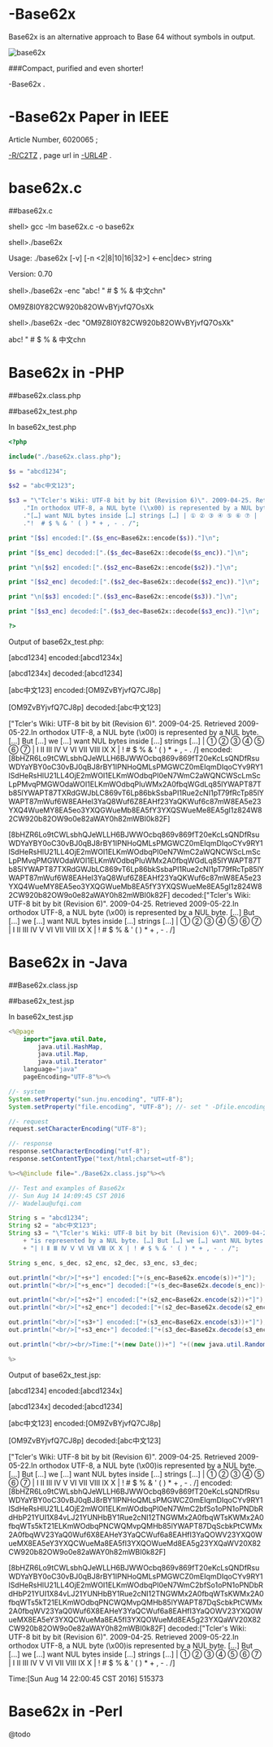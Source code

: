 # -Base62x
Base62x is an alternative approach to Base 64 without symbols in output.

![base62x](https://ufqi.com/dev/base62x/b62x-icon-201306.png)

###Compact, purified and even shorter!

-Base62x .

# -Base62x Paper in IEEE

Article Number, 6020065 ;

[-R/C2TZ](http://ufqi.com/naturedns/search?q=-r/CTTZ) , page url in [-URL4P](http://ufqi.com/naturedns/search?q=-url4p) .

# base62x.c

##base62x.c

shell> gcc -lm base62x.c -o base62x

shell>./base62x

Usage: ./base62x [-v] [-n <2|8|10|16|32>] <-enc|dec> string

Version: 0.70

shell>./base62x -enc "abc! \" # $ % & 中文chn"

OM9Z8I0Y82CW920b82OWvBYjvfQ7OsXk

shell>./base62x -dec "OM9Z8I0Y82CW920b82OWvBYjvfQ7OsXk"

abc! " # $ % & 中文chn

# Base62x in -PHP

##base62x.class.php

##base62x_test.php

In base62x_test.php
```php
<?php

include("./base62x.class.php");

$s = "abcd1234";

$s2 = "abc中文123";

$s3 = "\"Tcler's Wiki: UTF-8 bit by bit (Revision 6)\". 2009-04-25. Retrieved 2009-05-22."
	."In orthodox UTF-8, a NUL byte (\\x00) is represented by a NUL byte. […] But […] we "
	."[…] want NUL bytes inside […] strings […] | ① ② ③ ④ ⑤ ⑥ ⑦ |  Ⅰ Ⅱ Ⅲ Ⅳ Ⅴ Ⅵ Ⅶ Ⅷ Ⅸ Ⅹ | "
	."!  # $ % & ' ( ) * + , - . /";

print "[$s] encoded:[".($s_enc=Base62x::encode($s))."]\n";

print "[$s_enc] decoded:[".($s_dec=Base62x::decode($s_enc))."]\n";

print "\n[$s2] encoded:[".($s2_enc=Base62x::encode($s2))."]\n";

print "[$s2_enc] decoded:[".($s2_dec=Base62x::decode($s2_enc))."]\n";

print "\n[$s3] encoded:[".($s3_enc=Base62x::encode($s3))."]\n";

print "[$s3_enc] decoded:[".($s3_dec=Base62x::decode($s3_enc))."]\n";

?>
```
Output of base62x_test.php:

[abcd1234] encoded:[abcd1234x]

[abcd1234x] decoded:[abcd1234]

[abc中文123] encoded:[OM9ZvBYjvfQ7CJ8p]

[OM9ZvBYjvfQ7CJ8p] decoded:[abc中文123]

["Tcler's Wiki: UTF-8 bit by bit (Revision 6)". 2009-04-25. Retrieved 2009-05-22.In orthodox UTF-8, a NUL byte (\x00) is represented by a NUL byte. […] But […] we […] want NUL bytes inside […] strings […] | ① ② ③ ④ ⑤ ⑥ ⑦ |  Ⅰ Ⅱ Ⅲ Ⅳ Ⅴ Ⅵ Ⅶ Ⅷ Ⅸ Ⅹ | !  # $ % & ' ( ) * + , - . /] encoded:[8bHZR6Lo9tCWLsbhQJeWLLH6BJWWOcbq869v869fT20eKcLsQNDfRsuWDYaYBY0oC30vBJ0qBJ8rBY1IPNHoQMLsPMGWCZ0mEIqmDIqoCYv9RY1lSdHeRsHlU21LL4OjE2mWOI1ELKmWOdbqPI0eN7WmC2aWQNCWScLmScLpPMvqPMGWOdaWOI1ELKmWOdbqPIuWMx2A0fbqWGdLq85lYWAPT87Tb85lYWAPT87TXRdGWJbLC869vT6Lp86bkSsbaPI1Rue2cNI1pT79fRcTp85lYWAPT87mWuf6W8EAHeI3YaQ8Wuf6Z8EAHf23YaQKWuf6c87mW8EA5e23YXQ4WueMY8EA5eo3YXQGWueMb8EA5fY3YXQSWueMe8EA5gI1z824W82CW920b82OW9o0e82aWAY0h82mWBI0k82F]

[8bHZR6Lo9tCWLsbhQJeWLLH6BJWWOcbq869v869fT20eKcLsQNDfRsuWDYaYBY0oC30vBJ0qBJ8rBY1IPNHoQMLsPMGWCZ0mEIqmDIqoCYv9RY1lSdHeRsHlU21LL4OjE2mWOI1ELKmWOdbqPI0eN7WmC2aWQNCWScLmScLpPMvqPMGWOdaWOI1ELKmWOdbqPIuWMx2A0fbqWGdLq85lYWAPT87Tb85lYWAPT87TXRdGWJbLC869vT6Lp86bkSsbaPI1Rue2cNI1pT79fRcTp85lYWAPT87mWuf6W8EAHeI3YaQ8Wuf6Z8EAHf23YaQKWuf6c87mW8EA5e23YXQ4WueMY8EA5eo3YXQGWueMb8EA5fY3YXQSWueMe8EA5gI1z824W82CW920b82OW9o0e82aWAY0h82mWBI0k82F] decoded:["Tcler's Wiki: UTF-8 bit by bit (Revision 6)". 2009-04-25. Retrieved 2009-05-22.In orthodox UTF-8, a NUL byte (\x00) is represented by a NUL byte. […] But […] we […] want NUL bytes inside […] strings […] | ① ② ③ ④ ⑤ ⑥ ⑦ |  Ⅰ Ⅱ Ⅲ Ⅳ Ⅴ Ⅵ Ⅶ Ⅷ Ⅸ Ⅹ | !  # $ % & ' ( ) * + , - . /]

# Base62x in -Java

##Base62x.class.jsp

##base62x_test.jsp

In base62x_test.jsp

```java
<%@page 
	import="java.util.Date,
		java.util.HashMap,
		java.util.Map,
		java.util.Iterator"
	language="java" 
	pageEncoding="UTF-8"%><%

//- system
System.setProperty("sun.jnu.encoding", "UTF-8");
System.setProperty("file.encoding", "UTF-8"); //- set " -Dfile.encoding=utf8 " in jvm start script

//- request
request.setCharacterEncoding("UTF-8");

//- response
response.setCharacterEncoding("utf-8");
response.setContentType("text/html;charset=utf-8");

%><%@include file="./Base62x.class.jsp"%><%

//- Test and examples of Base62x
//- Sun Aug 14 14:09:45 CST 2016
//- Wadelau@ufqi.com

String s = "abcd1234";
String s2 = "abc中文123";
String s3 = "\"Tcler's Wiki: UTF-8 bit by bit (Revision 6)\". 2009-04-25. Retrieved 2009-05-22.In orthodox UTF-8, a NUL byte (\\x00)"
	+ "is represented by a NUL byte. […] But […] we […] want NUL bytes inside […] strings […] | ① ② ③ ④ ⑤ ⑥ ⑦ "
	+ "| Ⅰ Ⅱ Ⅲ Ⅳ Ⅴ Ⅵ Ⅶ Ⅷ Ⅸ Ⅹ | ! # $ % & ' ( ) * + , - . /";

String s_enc, s_dec, s2_enc, s2_dec, s3_enc, s3_dec;

out.println("<br/>["+s+"] encoded:["+(s_enc=Base62x.encode(s))+"]");
out.println("<br/>["+s_enc+"] decoded:["+(s_dec=Base62x.decode(s_enc))+"]");

out.println("<br/>["+s2+"] encoded:["+(s2_enc=Base62x.encode(s2))+"]");
out.println("<br/>["+s2_enc+"] decoded:["+(s2_dec=Base62x.decode(s2_enc))+"]");

out.println("<br/>["+s3+"] encoded:["+(s3_enc=Base62x.encode(s3))+"]");
out.println("<br/>["+s3_enc+"] decoded:["+(s3_dec=Base62x.decode(s3_enc))+"]");

out.println("<br/><br/>Time:["+(new Date())+"] "+((new java.util.Random()).nextInt(999999)));

%>
```

Output of base62x_test.jsp:

[abcd1234] encoded:[abcd1234x] 

[abcd1234x] decoded:[abcd1234] 

[abc中文123] encoded:[OM9ZvBYjvfQ7CJ8p] 

[OM9ZvBYjvfQ7CJ8p] decoded:[abc中文123] 

["Tcler's Wiki: UTF-8 bit by bit (Revision 6)". 2009-04-25. Retrieved 2009-05-22.In orthodox UTF-8, a NUL byte (\x00)is represented by a NUL byte. […] But […] we […] want NUL bytes inside […] strings […] | ① ② ③ ④ ⑤ ⑥ ⑦ | Ⅰ Ⅱ Ⅲ Ⅳ Ⅴ Ⅵ Ⅶ Ⅷ Ⅸ Ⅹ | ! # $ % & ' ( ) * + , - . /] encoded:[8bHZR6Lo9tCWLsbhQJeWLLH6BJWWOcbq869v869fT20eKcLsQNDfRsuWDYaYBY0oC30vBJ0qBJ8rBY1IPNHoQMLsPMGWCZ0mEIqmDIqoCYv9RY1lSdHeRsHlU21LL4OjE2mWOI1ELKmWOdbqPI0eN7WmC2bfSo1oPN1oPNDbRdHbP21YUI1X84vLJ21YUNHbBY1Rue2cNI12TNGWMx2A0fbqWTsKWMx2A0fbqWTs5kT21ELKmWOdbqPNCWQMvpQMHb85lYWAPT87DqScbkPtCWMx2A0fbqWV23YaQ0Wuf6X8EAHeY3YaQCWuf6a8EAHfI3YaQOWV23YXQ0WueMX8EA5eY3YXQCWueMa8EA5fI3YXQOWueMd8EA5g23YXQaWV20X82CW920b82OW9o0e82aWAY0h82mWBI0k82F]

[8bHZR6Lo9tCWLsbhQJeWLLH6BJWWOcbq869v869fT20eKcLsQNDfRsuWDYaYBY0oC30vBJ0qBJ8rBY1IPNHoQMLsPMGWCZ0mEIqmDIqoCYv9RY1lSdHeRsHlU21LL4OjE2mWOI1ELKmWOdbqPI0eN7WmC2bfSo1oPN1oPNDbRdHbP21YUI1X84vLJ21YUNHbBY1Rue2cNI12TNGWMx2A0fbqWTsKWMx2A0fbqWTs5kT21ELKmWOdbqPNCWQMvpQMHb85lYWAPT87DqScbkPtCWMx2A0fbqWV23YaQ0Wuf6X8EAHeY3YaQCWuf6a8EAHfI3YaQOWV23YXQ0WueMX8EA5eY3YXQCWueMa8EA5fI3YXQOWueMd8EA5g23YXQaWV20X82CW920b82OW9o0e82aWAY0h82mWBI0k82F] decoded:["Tcler's Wiki: UTF-8 bit by bit (Revision 6)". 2009-04-25. Retrieved 2009-05-22.In orthodox UTF-8, a NUL byte (\x00)is represented by a NUL byte. […] But […] we […] want NUL bytes inside […] strings […] | ① ② ③ ④ ⑤ ⑥ ⑦ | Ⅰ Ⅱ Ⅲ Ⅳ Ⅴ Ⅵ Ⅶ Ⅷ Ⅸ Ⅹ | ! # $ % & ' ( ) * + , - . /] 

Time:[Sun Aug 14 22:00:45 CST 2016] 515373

# Base62x in -Perl

@todo


